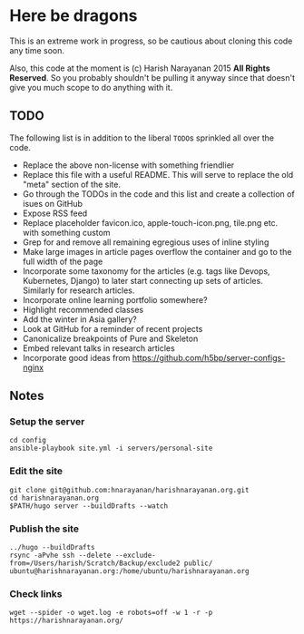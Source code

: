 # Here be dragons

This is an extreme work in progress, so be cautious about cloning this
code any time soon.

Also, this code at the moment is (c) Harish Narayanan 2015 **All
Rights Reserved**. So you probably shouldn't be pulling it anyway
since that doesn't give you much scope to do anything with it.

## TODO

The following list is in addition to the liberal `TODO`s sprinkled all
over the code.

- Replace the above non-license with something friendlier
- Replace this file with a useful README. This will serve to replace
  the old "meta" section of the site.
- Go through the TODOs in the code and this list and create a
  collection of isues on GitHub
- Expose RSS feed
- Replace placeholder favicon.ico, apple-touch-icon.png, tile.png
  etc. with something custom
- Grep for and remove all remaining egregious uses of inline styling
- Make large images in article pages overflow the container and go to
  the full width of the page
- Incorporate some taxonomy for the articles (e.g. tags like Devops,
  Kubernetes, Django) to later start connecting up sets of
  articles. Similarly for research articles.
- Incorporate online learning portfolio somewhere?
- Highlight recommended classes
- Add the winter in Asia gallery?
- Look at GitHub for a reminder of recent projects
- Canonicalize breakpoints of Pure and Skeleton
- Embed relevant talks in research articles
- Incorporate good ideas from https://github.com/h5bp/server-configs-nginx

## Notes

### Setup the server
````
cd config
ansible-playbook site.yml -i servers/personal-site
````

### Edit the site
````
git clone git@github.com:hnarayanan/harishnarayanan.org.git
cd harishnarayanan.org
$PATH/hugo server --buildDrafts --watch
````

### Publish the site

````
../hugo --buildDrafts
rsync -aPvhe ssh --delete --exclude-from=/Users/harish/Scratch/Backup/exclude2 public/ ubuntu@harishnarayanan.org:/home/ubuntu/harishnarayanan.org
````

### Check links

````
wget --spider -o wget.log -e robots=off -w 1 -r -p https://harishnarayanan.org/
````
